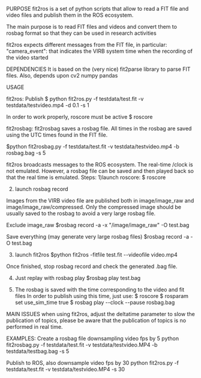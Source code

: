 PURPOSE
fit2ros is a set of python scripts that allow to read a FIT file and video files and publish them in the ROS ecosystem.

The main purpose is to read FIT files and videos and convert them to rosbag format so that they can be used in research
activities

fit2ros expects different messages from the FIT file, in particular:
"camera_event": that indicates the VIRB system time when the recording of the video started

DEPENDENCIES
It is based on the (very nice) fit2parse library to parse FIT files. Also, depends upon
cv2
numpy
pandas

USAGE

fit2ros: Publish
$ python fit2ros.py -f testdata/test.fit -v testdata/testvideo.mp4 -d 0.1 -s 1

In order to work properly, roscore must be active
$ roscore


fit2rosbag:
fit2rosbag saves a rosbag file.
All times in the rosbag are saved using the UTC times found in the FIT file.

$python fit2rosbag.py -f testdata/test.fit -v testdata/testvideo.mp4 -b rosbag.bag -s 5











fit2ros broadcasts messages to the ROS ecosystem. The real-time /clock is not emulated. However, a rosbag file can be
saved and then played back so that the real time is emulated.
Steps:
1)launch roscore:
$ roscore

2) launch rosbag record

Images from the VIRB video file are published both in image/image_raw and image/image_raw/compressed.
Only the compressed image should be usually saved to the rosbag to avoid a very large rosbag file.

Exclude image_raw
$rosbag record -a -x "/image/image_raw" -O test.bag

Save everything (may generate very large rosbag files)
$rosbag record -a -O test.bag

3) launch fit2ros
$python fit2ros -fitfile test.fit --videofile video.mp4



Once finished, stop rosbag record and check the generated .bag file.

4) Just replay with rosbag play
$rosbag play test.bag

5) The rosbag is saved with the time corresponding to the video and fit files
In order to publish using this time, just use:
$ roscore
$ rosparam set use_sim_time true
$ rosbag play --clock --pause rosbag.bag




MAIN ISSUES
when using fit2ros, adjust the deltatime parameter to slow the publication of topics, please be aware that the publication
of topics is no performed in real time.


EXAMPLES:
Create a rosbag file downsampling video fps by 5
python fit2rosbag.py -f testdata/test.fit -v testdata/testvideo.MP4 -b testdata/testbag.bag -s 5


Publish to ROS, also downsample video fps by 30
python fit2ros.py -f testdata/test.fit -v testdata/testvideo.MP4 -s 30


